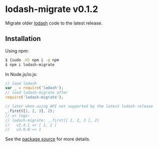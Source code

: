 # lodash-migrate v0.1.2

Migrate older [lodash](https://lodash.com/) code to the latest release.

## Installation

Using npm:

```bash
$ {sudo -H} npm i -g npm
$ npm i lodash-migrate
```

In Node.js/io.js:

```js
// load lodash
var _ = require('lodash');
// load lodash-migrate after
require('lodash-migrate');

// later when using API not supported by the latest lodash release
_.first([1, 2, 3], 2);
// => logs:
// lodash-migrate: _.first([ 1, 2, 3 ], 2)
//   v2.4.1 => [ 1, 2 ]
//   v3.0.0 => 1
```

See the [package source](https://github.com/lodash/lodash-migrate/tree/0.1.2) for more details.
